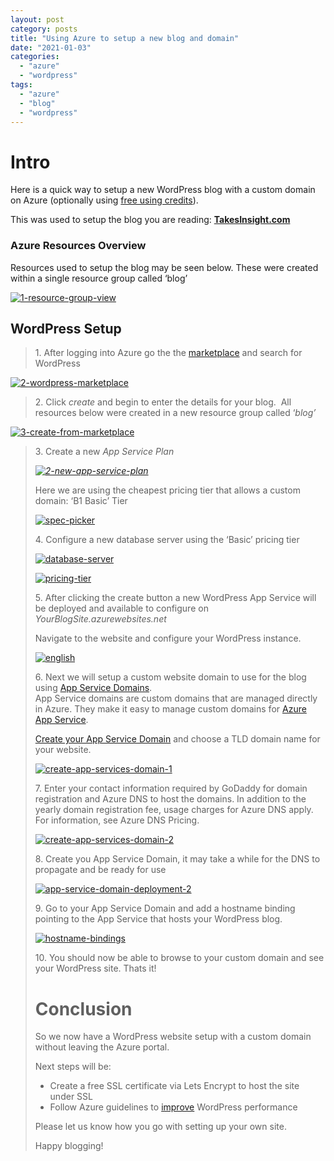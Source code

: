 ```yaml
---
layout: post
category: posts
title: "Using Azure to setup a new blog and domain"
date: "2021-01-03"
categories: 
  - "azure"
  - "wordpress"
tags: 
  - "azure"
  - "blog"
  - "wordpress"
---
```


# Intro

Here is a quick way to setup a new WordPress blog with a custom domain on Azure (optionally using [free using credits](https://azure.microsoft.com/en-au/free)).

This was used to setup the blog you are reading: [**TakesInsight.com**](http://TakesInsight.com)

### Azure Resources Overview

Resources used to setup the blog may be seen below. These were created within a single resource group called ‘blog’

[![1-resource-group-view](images/1-resource-group-view_thumb.png "1-resource-group-view")](https://raw.githubusercontent.com/chrismckelt/chrismckelt.github.io/master/_posts/posts/images/2021/01/1-resource-group-view.png)

## WordPress Setup

> 1\. After logging into Azure go the the [marketplace](https://portal.azure.com/?quickstart=true) and search for WordPress

[![2-wordpress-marketplace](images/2021/01/2-wordpress-marketplace.png "2-wordpress-marketplace")](https://raw.githubusercontent.com/chrismckelt/chrismckelt.github.io/master/_posts/posts/images/2021/01/2-wordpress-marketplace.png)

> 2\. Click _create_ and begin to enter the details for your blog.  All resources below were created in a new resource group called ‘_blog’_

[![3-create-from-marketplace](images/2021/01/3-create-from-marketplace.png "3-create-from-marketplace")](https://raw.githubusercontent.com/chrismckelt/chrismckelt.github.io/master/_posts/posts/images/2021/01/3-create-from-marketplace.png)

> 3\. Create a new _App Service Plan_
> 
> _[![2-new-app-service-plan](images/2021/01/2-new-app-service-plan.png "2-new-app-service-plan")](https://raw.githubusercontent.com/chrismckelt/chrismckelt.github.io/master/_posts/posts/images/2021/01/2-new-app-service-plan.png)_
> 
> Here we are using the cheapest pricing tier that allows a custom domain: ‘B1 Basic’ Tier
> 
> [![spec-picker](images/2021/01/spec-picker.png "spec-picker")](https://raw.githubusercontent.com/chrismckelt/chrismckelt.github.io/master/_posts/posts/images/2021/01/spec-picker.png)
> 
> 4\. Configure a new database server using the ‘Basic’ pricing tier
> 
> [![database-server](images/2021/01/database-server.png "database-server")](https://raw.githubusercontent.com/chrismckelt/chrismckelt.github.io/master/_posts/posts/images/2021/01/database-server.png)
> 
> [![pricing-tier](images/pricing-tier_thumb.png "pricing-tier")](https://raw.githubusercontent.com/chrismckelt/chrismckelt.github.io/master/_posts/posts/images/2021/01/pricing-tier.png)
> 
> 5\. After clicking the create button a new WordPress App Service will be deployed and available to configure on _YourBlogSite.azurewebsites.net_
> 
> Navigate to the website and configure your WordPress instance.
> 
> [![english](images/2021/01/english.png "english")](https://raw.githubusercontent.com/chrismckelt/chrismckelt.github.io/master/_posts/posts/images/2021/01/english.png)
> 
> 6\. Next we will setup a custom website domain to use for the blog using [App Service Domains](https://docs.microsoft.com/en-us/azure/app-service/manage-custom-dns-buy-domain).  
> App Service domains are custom domains that are managed directly in Azure. They make it easy to manage custom domains for [Azure App Service](https://docs.microsoft.com/en-us/azure/app-service/overview).
> 
> [Create your App Service Domain](https://portal.azure.com/?quickstart=true#create/Microsoft.Domain) and choose a TLD domain name for your website.
> 
> [![create-app-services-domain-1](images/create-app-services-domain-1_thumb.png "create-app-services-domain-1")](https://raw.githubusercontent.com/chrismckelt/chrismckelt.github.io/master/_posts/posts/images/2021/01/create-app-services-domain-1.png)
> 
> 7\. Enter your contact information required by GoDaddy for domain registration and Azure DNS to host the domains. In addition to the yearly domain registration fee, usage charges for Azure DNS apply. For information, see Azure DNS Pricing.
> 
> [![create-app-services-domain-2](images/create-app-services-domain-2_thumb.png "create-app-services-domain-2")](https://raw.githubusercontent.com/chrismckelt/chrismckelt.github.io/master/_posts/posts/images/2021/01/create-app-services-domain-2.png)
> 
> 8\. Create you App Service Domain, it may take a while for the DNS to propagate and be ready for use
> 
> [![app-service-domain-deployment-2](images/app-service-domain-deployment-2_thumb.png "app-service-domain-deployment-2")](https://raw.githubusercontent.com/chrismckelt/chrismckelt.github.io/master/_posts/posts/images/2021/01/app-service-domain-deployment-2.png)
> 
> 9\. Go to your App Service Domain and add a hostname binding pointing to the App Service that hosts your WordPress blog.
> 
> [![hostname-bindings](images/hostname-bindings_thumb.png "hostname-bindings")](https://raw.githubusercontent.com/chrismckelt/chrismckelt.github.io/master/_posts/posts/images/2021/01/hostname-bindings.png)
> 
> 10\. You should now be able to browse to your custom domain and see your WordPress site. Thats it!
> 
> # Conclusion
> 
> So we now have a WordPress website setup with a custom domain without leaving the Azure portal.
> 
> Next steps will be:
> 
> - Create a free SSL certificate via Lets Encrypt to host the site under SSL
> - Follow Azure guidelines to [improve](https://techcommunity.microsoft.com/t5/azure-database-for-mysql/improving-your-wordpress-workloa-performance-on-azure-database/ba-p/1418717) WordPress performance
> 
> Please let us know how you go with setting up your own site.
> 
> Happy blogging!
